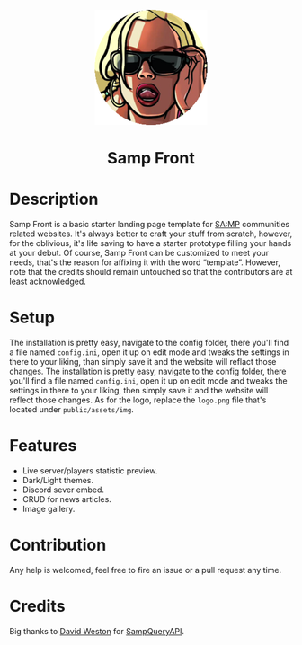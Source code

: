 <p align="center">
    <img src="src/public/assets/img/logo.png">
    <h1 align="center">Samp Front</h1>
</p>

# Description
Samp Front is a basic starter landing page template for [SA:MP](https://www.sa-mp.com/) communities related websites. It's always better to craft your stuff from scratch, however, for the oblivious, it's life saving to have a starter prototype filling your hands at your debut.
Of course, Samp Front can be customized to meet your needs, that's the reason for affixing it with the word “template”. However, note that the credits should remain untouched so that the contributors are at least acknowledged.

# Setup
The installation is pretty easy, navigate to the config folder, there you'll find a file named `config.ini`, open it up on edit mode and tweaks the settings in there to your liking, than simply save it and the website will reflact those changes.
The installation is pretty easy, navigate to the config folder, there you'll find a file named `config.ini`, open it up on edit mode and tweaks the settings in there to your liking, then simply save it and the website will reflect those changes.
As for the logo, replace the `logo.png` file that's located under `public/assets/img`.

# Features
- Live server/players statistic preview.
- Dark/Light themes.
- Discord sever embed.
- CRUD for news articles.
- Image gallery.

# Contribution
Any help is welcomed, feel free to fire an issue or a pull request any time.

# Credits
Big thanks to [David Weston](https://github.com/Westie) for [SampQueryAPI](https://github.com/Westie/samp-php).

